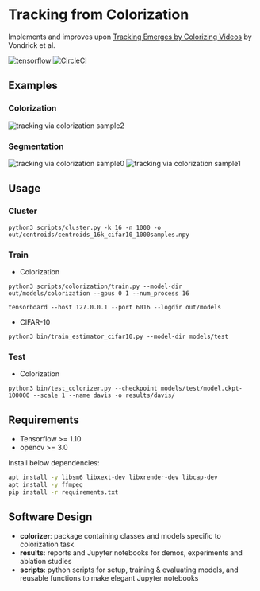 # Tracking from Colorization

Implements and improves upon [Tracking Emerges by Colorizing Videos](https://arxiv.org/abs/1806.09594) by Vondrick et al.

[![tensorflow](https://img.shields.io/badge/tensorflow-1.10-ed6c20.svg)](https://www.tensorflow.org/)
[![CircleCI](https://circleci.com/gh/wbaek/tracking_via_colorization.svg?style=svg)](https://circleci.com/gh/wbaek/tracking_via_colorization)

## Examples

### Colorization

![tracking via colorization sample2](./out/examples/sample2.gif)

### Segmentation

![tracking via colorization sample0](./out/examples/sample0.gif)
![tracking via colorization sample1](./out/examples/sample1.gif)

## Usage

### Cluster
```
python3 scripts/cluster.py -k 16 -n 1000 -o out/centroids/centroids_16k_cifar10_1000samples.npy
```

### Train

* Colorization
```
python3 scripts/colorization/train.py --model-dir out/models/colorization --gpus 0 1 --num_process 16

tensorboard --host 127.0.0.1 --port 6016 --logdir out/models
```

* CIFAR-10
```
python3 bin/train_estimator_cifar10.py --model-dir models/test
```

### Test

* Colorization
```
python3 bin/test_colorizer.py --checkpoint models/test/model.ckpt-100000 --scale 1 --name davis -o results/davis/
```

## Requirements

- Tensorflow >= 1.10
- opencv >= 3.0

Install below dependencies:

```bash
apt install -y libsm6 libxext-dev libxrender-dev libcap-dev
apt install -y ffmpeg
pip install -r requirements.txt
```

## Software Design

-  **colorizer**: package containing classes and models specific to colorization task
-  **results**: reports and Jupyter notebooks for demos, experiments and ablation studies
- **scripts**: python scripts for setup, training & evaluating models, and reusable functions to make elegant Jupyter notebooks

